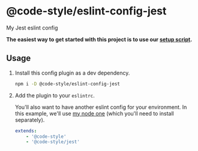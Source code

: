 # @code-style/eslint-config-jest

My Jest eslint config

**The easiest way to get started with this project is to use our [setup script](https://www.npmjs.com/package/@code-style/create-configs).**

## Usage

1. Install this config plugin as a dev dependency.

    ```sh
    npm i -D @code-style/eslint-config-jest
    ```

1. Add the plugin to your `eslintrc`.

    You'll also want to have another eslint config for your environment. In this example, we'll use [my node one](../eslint-config-node/README.md) (which you'll need to install separately).

    ```yaml
    extends:
        - '@code-style'
        - '@code-style/jest'
    ```
